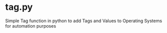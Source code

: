 # tag.py
Simple Tag function in python to add Tags and Values to Operating Systems for automation purposes
